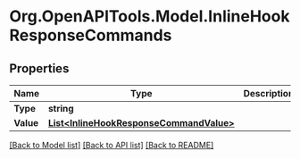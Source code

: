 # Org.OpenAPITools.Model.InlineHookResponseCommands

## Properties

Name | Type | Description | Notes
------------ | ------------- | ------------- | -------------
**Type** | **string** |  | [optional] 
**Value** | [**List&lt;InlineHookResponseCommandValue&gt;**](InlineHookResponseCommandValue.md) |  | [optional] 

[[Back to Model list]](../README.md#documentation-for-models) [[Back to API list]](../README.md#documentation-for-api-endpoints) [[Back to README]](../README.md)

